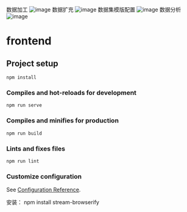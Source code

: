 数据加工
![image](https://github.com/user-attachments/assets/2e425112-49bc-4cdd-98c0-87efef84c7ca)
数据扩充
![image](https://github.com/user-attachments/assets/b73adcd9-1a78-402d-9df6-bd7deba1ad86)
数据集模版配置
![image](https://github.com/user-attachments/assets/1a90806d-4c76-43d7-ae4c-947a18408c82)
数据分析
![image](https://github.com/user-attachments/assets/61cd41f7-6263-4fcb-a5f5-a0056bc22c93)

# frontend

## Project setup
```
npm install
```

### Compiles and hot-reloads for development
```
npm run serve
```

### Compiles and minifies for production
```
npm run build
```

### Lints and fixes files
```
npm run lint
```

### Customize configuration
See [Configuration Reference](https://cli.vuejs.org/config/).


安装：
 npm install stream-browserify
 